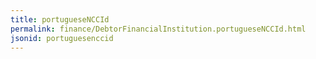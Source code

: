 ```yaml
---
title: portugueseNCCId
permalink: finance/DebtorFinancialInstitution.portugueseNCCId.html
jsonid: portuguesenccid
---
```

